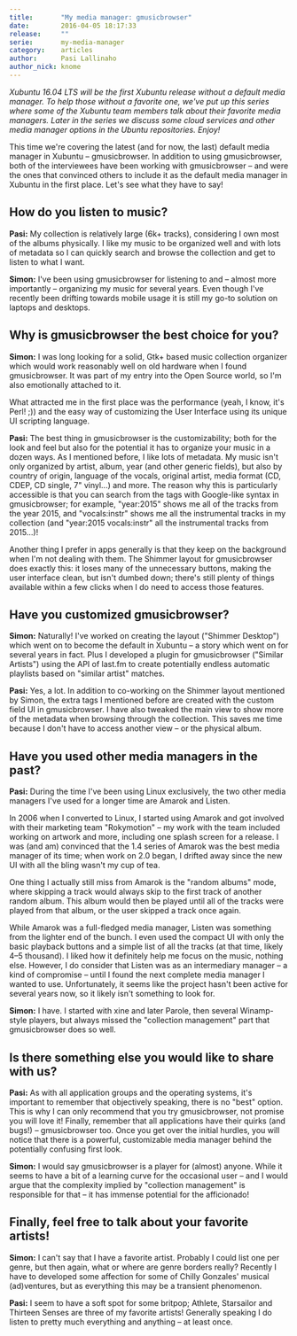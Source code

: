 ```yaml
---
title:       "My media manager: gmusicbrowser"
date:        2016-04-05 18:17:33
release:     ""
serie:       my-media-manager
category:    articles
author:      Pasi Lallinaho
author_nick: knome
---
```


*Xubuntu 16.04 LTS will be the first Xubuntu release without a default media manager. To help those without a favorite one, we've put up this series where some of the Xubuntu team members talk about their favorite media managers. Later in the series we discuss some cloud services and other media manager options in the Ubuntu repositories. Enjoy!*

This time we're covering the latest (and for now, the last) default media manager in Xubuntu – gmusicbrowser. In addition to using gmusicbrowser, both of the interviewees have been working with gmusicbrowser – and were the ones that convinced others to include it as the default media manager in Xubuntu in the first place. Let's see what they have to say!

How do you listen to music?
---------------------------

**Pasi:** My collection is relatively large (6k+ tracks), considering I own most of the albums physically. I like my music to be organized well and with lots of metadata so I can quickly search and browse the collection and get to listen to what I want.

**Simon:** I've been using gmusicbrowser for listening to and – almost more importantly – organizing my music for several years. Even though I've recently been drifting towards mobile usage it is still my go-to solution on laptops and desktops.

Why is gmusicbrowser the best choice for you?
---------------------------------------------

**Simon:** I was long looking for a solid, Gtk+ based music collection organizer which would work reasonably well on old hardware when I found gmusicbrowser. It was part of my entry into the Open Source world, so I'm also emotionally attached to it.

What attracted me in the first place was the performance (yeah, I know, it's Perl! ;)) and the easy way of customizing the User Interface using its unique UI scripting language.

**Pasi:** The best thing in gmusicbrowser is the customizability; both for the look and feel but also for the potential it has to organize your music in a dozen ways. As I mentioned before, I like lots of metadata. My music isn't only organized by artist, album, year (and other generic fields), but also by country of origin, language of the vocals, original artist, media format (CD, CDEP, CD single, 7" vinyl...) and more. The reason why this is particularly accessible is that you can search from the tags with Google-like syntax in gmusicbrowser; for example, "year:2015" shows me all of the tracks from the year 2015, and "vocals:instr" shows me all the instrumental tracks in my collection (and "year:2015 vocals:instr" all the instrumental tracks from 2015...)!

Another thing I prefer in apps generally is that they keep on the background when I'm not dealing with them. The Shimmer layout for gmusicbrowser does exactly this: it loses many of the unnecessary buttons, making the user interface clean, but isn't dumbed down; there's still plenty of things available within a few clicks when I do need to access those features.

Have you customized gmusicbrowser?
----------------------------------

**Simon:** Naturally! I've worked on creating the layout ("Shimmer Desktop") which went on to become the default in Xubuntu – a story which went on for several years in fact. Plus I developed a plugin for gmusicbrowser ("Similar Artists") using the API of last.fm to create potentially endless automatic playlists based on "similar artist" matches.

**Pasi:** Yes, a lot. In addition to co-working on the Shimmer layout mentioned by Simon, the extra tags I mentioned before are created with the custom field UI in gmusicbrowser. I have also tweaked the main view to show more of the metadata when browsing through the collection. This saves me time because I don't have to access another view – or the physical album.

Have you used other media managers in the past?
-----------------------------------------------

**Pasi:** During the time I've been using Linux exclusively, the two other media managers I've used for a longer time are Amarok and Listen.

In 2006 when I converted to Linux, I started using Amarok and got involved with their marketing team "Rokymotion" – my work with the team included working on artwork and more, including one splash screen for a release. I was (and am) convinced that the 1.4 series of Amarok was the best media manager of its time; when work on 2.0 began, I drifted away since the new UI with all the bling wasn't my cup of tea.

One thing I actually still miss from Amarok is the "random albums" mode, where skipping a track would always skip to the first track of another random album. This album would then be played until all of the tracks were played from that album, or the user skipped a track once again.

While Amarok was a full-fledged media manager, Listen was something from the lighter end of the bunch. I even used the compact UI with only the basic playback buttons and a simple list of all the tracks (at that time, likely 4–5 thousand). I liked how it definitely help me focus on the music, nothing else. However, I do consider that Listen was as an intermediary manager – a kind of compromise – until I found the next complete media manager I wanted to use. Unfortunately, it seems like the project hasn't been active for several years now, so it likely isn't something to look for.

**Simon:** I have. I started with xine and later Parole, then several Winamp-style players, but always missed the "collection management" part that gmusicbrowser does so well.

Is there something else you would like to share with us?
--------------------------------------------------------

**Pasi:** As with all application groups and the operating systems, it's important to remember that objectively speaking, there is no "best" option. This is why I can only recommend that you try gmusicbrowser, not promise you will love it! Finally, remember that all applications have their quirks (and bugs!) – gmusicbrowser too. Once you get over the initial hurdles, you will notice that there is a powerful, customizable media manager behind the potentially confusing first look.

**Simon:** I would say gmusicbrowser is a player for (almost) anyone. While it seems to have a bit of a learning curve for the occasional user – and I would argue that the complexity implied by "collection management" is responsible for that – it has immense potential for the afficionado!

Finally, feel free to talk about your favorite artists!
-------------------------------------------------------

**Simon:** I can't say that I have a favorite artist. Probably I could list one per genre, but then again, what or where are genre borders really? Recently I have to developed some affection for some of Chilly Gonzales' musical (ad)ventures, but as everything this may be a transient phenomenon.

**Pasi:** I seem to have a soft spot for some britpop; Athlete, Starsailor and Thirteen Senses are three of my favorite artists! Generally speaking I do listen to pretty much everything and anything – at least once.
